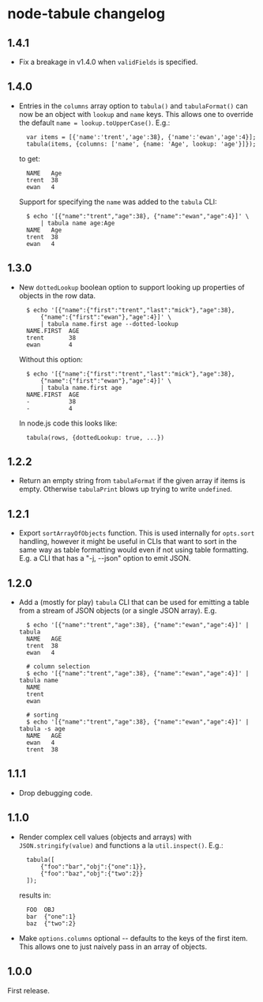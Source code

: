 # node-tabule changelog

## 1.4.1

- Fix a breakage in v1.4.0 when `validFields` is specified.


## 1.4.0

- Entries in the `columns` array option to `tabula()` and `tabulaFormat()` can
  now be an object with `lookup` and `name` keys. This allows one to override the
  default `name = lookup.toUpperCase()`. E.g.:

        var items = [{'name':'trent','age':38}, {'name':'ewan','age':4}];
        tabula(items, {columns: ['name', {name: 'Age', lookup: 'age'}]});

  to get:

        NAME   Age
        trent  38
        ewan   4

  Support for specifying the `name` was added to the `tabula` CLI:

        $ echo '[{"name":"trent","age":38}, {"name":"ewan","age":4}]' \
            | tabula name age:Age
        NAME   Age
        trent  38
        ewan   4
  


## 1.3.0

- New `dottedLookup` boolean option to support looking up properties of objects
  in the row data.

        $ echo '[{"name":{"first":"trent","last":"mick"},"age":38},
            {"name":{"first":"ewan"},"age":4}]' \
            | tabula name.first age --dotted-lookup
        NAME.FIRST  AGE
        trent       38
        ewan        4

  Without this option:


        $ echo '[{"name":{"first":"trent","last":"mick"},"age":38},
            {"name":{"first":"ewan"},"age":4}]' \
            | tabula name.first age
        NAME.FIRST  AGE
        -           38
        -           4

  In node.js code this looks like:

        tabula(rows, {dottedLookup: true, ...})


## 1.2.2

- Return an empty string from `tabulaFormat` if the given array if items is empty.
  Otherwise `tabulaPrint` blows up trying to write `undefined`.


## 1.2.1

- Export `sortArrayOfObjects` function. This is used internally for `opts.sort`
  handling, however it might be useful in CLIs that want to sort in the same
  way as table formatting would even if not using table formatting. E.g. a
  CLI that has a "-j, --json" option to emit JSON.


## 1.2.0

- Add a (mostly for play) `tabula` CLI that can be used for emitting a table
  from a stream of JSON objects (or a single JSON array). E.g.

        $ echo '[{"name":"trent","age":38}, {"name":"ewan","age":4}]' | tabula
        NAME   AGE
        trent  38
        ewan   4

        # column selection
        $ echo '[{"name":"trent","age":38}, {"name":"ewan","age":4}]' | tabula name
        NAME
        trent
        ewan

        # sorting
        $ echo '[{"name":"trent","age":38}, {"name":"ewan","age":4}]' | tabula -s age
        NAME   AGE
        ewan   4
        trent  38

## 1.1.1

- Drop debugging code.


## 1.1.0

- Render complex cell values (objects and arrays) with `JSON.stringify(value)`
  and functions a la `util.inspect()`. E.g.:

        tabula([
            {"foo":"bar","obj":{"one":1}},
            {"foo":"baz","obj":{"two":2}}
        ]);

  results in:

        FOO  OBJ
        bar  {"one":1}
        baz  {"two":2}

- Make `options.columns` optional -- defaults to the keys of the first item.
  This allows one to just naively pass in an array of objects.


## 1.0.0

First release.
